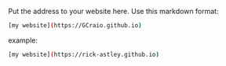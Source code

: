 Put the address to your website here. Use this markdown format:

```bash
[my website](https://GCraio.github.io)
```

example:
```bash
[my website](https://rick-astley.github.io)
```